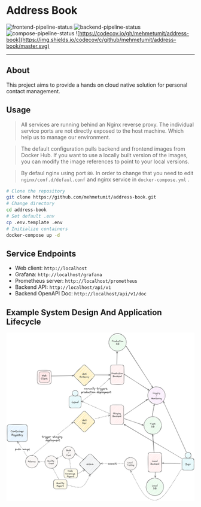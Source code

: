 # Address Book

![frontend-pipeline-status](https://github.com/mehmetumit/address-book/actions/workflows/frontend-pipeline.yaml/badge.svg)
![backend-pipeline-status](https://github.com/mehmetumit/address-book/actions/workflows/backend-pipeline.yaml/badge.svg)
![compose-pipeline-status](https://github.com/mehmetumit/address-book/actions/workflows/compose-pipeline.yaml/badge.svg)
![https://codecov.io/gh/mehmetumit/address-book](https://img.shields.io/codecov/c/github/mehmetumit/address-book/master.svg)

---
## About
This project aims to provide a hands on cloud native solution for personal contact management.
## Usage
> All services are running behind an Nginx reverse proxy. The individual service ports are not directly exposed to the host machine. Which help us to manage our environment.

> The default configuration pulls backend and frontend images from Docker Hub. If you want to use a locally built version of the images, you can modify the image references to point to your local versions.

> By defaul nginx using port `80`. In order to change that you need to edit `nginx/conf.d/defaul.conf` and nginx service in `docker-compose.yml` .
```sh
# Clone the repository
git clone https://github.com/mehmetumit/address-book.git
# Change directory
cd address-book
# Set default .env
cp .env.template .env
# Initialize containers
docker-compose up -d
```
## Service Endpoints
* Web client: `http://localhost`
* Grafana: `http://localhost/grafana`
* Prometheus server: `http://localhost/prometheus`
* Backend API: `http://localhost/api/v1`
* Backend OpenAPI Doc: `http://localhost/api/v1/doc`
## Example System Design And Application Lifecycle
![system_design_and_application_lifecycle](docs/img/design1.png)
